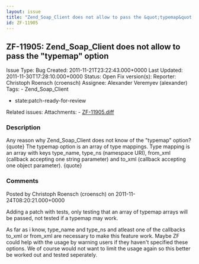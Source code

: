 ```yaml
---
layout: issue
title: "Zend_Soap_Client does not allow to pass the &quot;typemap&quot; option"
id: ZF-11905
---
```


ZF-11905: Zend\_Soap\_Client does not allow to pass the "typemap" option
------------------------------------------------------------------------

 Issue Type: Bug Created: 2011-11-21T23:22:43.000+0000 Last Updated: 2011-11-30T17:28:10.000+0000 Status: Open Fix version(s): 
 Reporter:  Christoph Roensch (croensch)  Assignee:  Alexander Veremyev (alexander)  Tags: - Zend\_Soap\_Client
- state:patch-ready-for-review
 
 Related issues: 
 Attachments: - [ZF-11905.diff](/issues/secure/attachment/14747/ZF-11905.diff)
 
### Description

Any reason why Zend\_Soap\_Client does not know of the "typemap" option? {quote} The typemap option is an array of type mappings. Type mapping is an array with keys type\_name, type\_ns (namespace URI), from\_xml (callback accepting one string parameter) and to\_xml (callback accepting one object parameter). {quote}

 

 

### Comments

Posted by Christoph Roensch (croensch) on 2011-11-24T08:20:21.000+0000

Adding a patch with tests, only testing that an array of typemap arrays will be passed, not tested if a typemap may work.

As far as i know, type\_name and type\_ns and atleast one of the callbacks to\_xml or from\_xml are necessary to make this feature work. Maybe ZF could help with the usage by warning users if they haven't specified these options. We of course would not want to limit the usage again so this better be worked out and tested seperately.

 

 